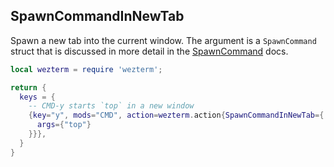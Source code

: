 ## SpawnCommandInNewTab

Spawn a new tab into the current window.
The argument is a `SpawnCommand` struct that is discussed in more
detail in the [SpawnCommand](../SpawnCommand.md) docs.

```lua
local wezterm = require 'wezterm';

return {
  keys = {
    -- CMD-y starts `top` in a new window
    {key="y", mods="CMD", action=wezterm.action{SpawnCommandInNewTab={
      args={"top"}
    }}},
  }
}
```


